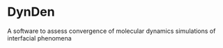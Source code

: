 # DynDen

A software to assess convergence of molecular dynamics simulations of interfacial phenomena
